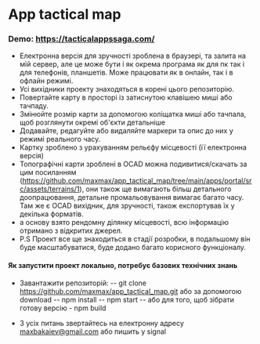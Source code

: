 # App tactical map

### Demo: https://tacticalappssaga.com/
- Електронна версія для зручності зроблена в браузері, та залита на мій сервер, але це може бути і як окрема програма як для пк так і для телефонів, планшетів. Може працювати як в онлайн, так і в офлайн режимі.
- Усі вихідники проекту знаходяться в корені цього репозиторію.
- Повертайте карту в просторі із затиснутою клавішею миші або тачпаду.
- Змінюйте розмір карти за допомогою коліщатка миші або тачпала, щоб розглянути окремі об'єкти детальніше
- Додавайте, редагуйте або видаляйте маркери та опис до них у режимі реального часу.
- Картку зроблено з урахуванням рельєфу місцевості (її електронна версія)
- Топографічні карти зроблені в OCAD можна подивитися/скачать за цим посиланням (https://github.com/maxmax/app_tactical_map/tree/main/apps/portal/src/assets/terrains/1), они також ще вимагають більш детального доопрацювання, детальне промальовування вимагає багато часу. Там же є OCAD вихідник, для зручності, також експортував їх у декілька форматів.
- а основу взято рендомну ділянку місцевості, всю інформацію отримано з відкритих джерел.
- P.S Проект все ще знаходиться в стадії розробки, в подальшому він буде масштабуватися, буде додано багато корисного функціоналу.

#### Як запустити проект локально, потребує базових технічних знань
- Завантажити репозиторій:
-- git clone https://github.com/maxmax/app_tactical_map.git або за допомогою download
-- npm install
-- npm start
-- або для того, щоб зібрати готову версію - npm build


- З усіх питань звертайтесь на електронну адресу maxbakaiev@gmail.com або пишить у signal
